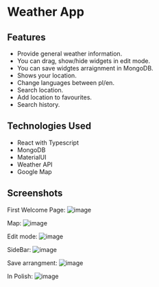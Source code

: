 # Weather App

## Features
- Provide general weather information.
- You can drag, show/hide widgets in edit mode.
- You can save widgtes arraignment in MongoDB.
- Shows your location.
- Change languages between pl/en.
- Search location.
- Add location to favourites.
- Search history.

## Technologies Used
- React with Typescript
- MongoDB
- MaterialUI
- Weather API
- Google Map


## Screenshots

First Welcome Page:
![image](https://user-images.githubusercontent.com/50525581/137640911-8a1bbbd8-6749-483e-afaa-a83fab50899f.png)

Map:
![image](https://user-images.githubusercontent.com/50525581/137640905-27d75f85-b749-45c7-9e6c-dc394b85a91f.png)

Edit mode:
![image](https://user-images.githubusercontent.com/50525581/137640989-f279c00c-86b4-4c62-808b-9d096f89b4fd.png)

SideBar:
![image](https://user-images.githubusercontent.com/50525581/137641883-f05fbe82-4b08-44f9-a77d-c30f6962f799.png)

Save arrangment:
![image](https://user-images.githubusercontent.com/50525581/137641893-5df5d12e-1e04-4819-b556-7ff266368ae5.png)

In Polish:
![image](https://user-images.githubusercontent.com/50525581/137641974-04c5ba89-f6fe-49a8-b2b1-acea969afd6b.png)

